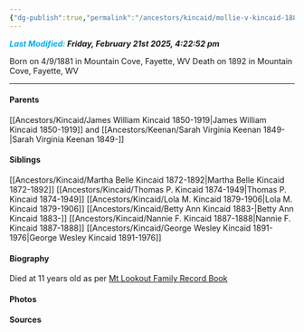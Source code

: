 ```yaml
---
{"dg-publish":true,"permalink":"/ancestors/kincaid/mollie-v-kincaid-1881-1892/","tags":["Mollie-V-Kincaid"]}
---
```


***<font color="#00b0f0">Last Modified:</font> Friday, February 21st 2025, 4:22:52 pm***

Born on  4/9/1881 in Mountain Cove, Fayette, WV
Death on 1892 in Mountain Cove, Fayette, WV

---
#### Parents

[[Ancestors/Kincaid/James William Kincaid 1850-1919\|James William Kincaid 1850-1919]] and [[Ancestors/Keenan/Sarah Virginia Keenan 1849-\|Sarah Virginia Keenan 1849-]]
#### Siblings
[[Ancestors/Kincaid/Martha Belle Kincaid 1872-1892\|Martha Belle Kincaid 1872-1892]] 
[[Ancestors/Kincaid/Thomas P. Kincaid 1874-1949\|Thomas P. Kincaid 1874-1949]] 
[[Ancestors/Kincaid/Lola M. Kincaid 1879-1906\|Lola M. Kincaid 1879-1906]] 
[[Ancestors/Kincaid/Betty Ann Kincaid 1883-\|Betty Ann Kincaid 1883-]] 
[[Ancestors/Kincaid/Nannie F. Kincaid 1887-1888\|Nannie F. Kincaid 1887-1888]] 
[[Ancestors/Kincaid/George Wesley Kincaid 1891-1976\|George Wesley Kincaid 1891-1976]]

#### Biography
Died at 11 years old as per  [Mt Lookout Family Record Book](https://drive.google.com/file/d/0B0oZv34v0ajXQXdIRFhULU0ySWM/view?usp=drive_link&resourcekey=0-q6z_POF66AcZ3lzhcsSGVA)
#### Photos

#### Sources

